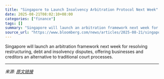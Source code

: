 ```yaml
---
title: "Singapore to Launch Insolvency Arbitration Protocol Next Week"
date: 2025-08-21T08:02:10+08:00
categories: ["finance"]
tags: []
summary: "Singapore will launch an arbitration framework next week for resolving restructuring, debt and insolvency disputes, offering businesses and creditors an alternative to traditional court processes."
source_url: "https://www.bloomberg.com/news/articles/2025-08-21/singapore-to-launch-insolvency-arbitration-protocol-next-week"
---
```


Singapore will launch an arbitration framework next week for resolving restructuring, debt and insolvency disputes, offering businesses and creditors an alternative to traditional court processes.

---

*来源: [原文链接](https://www.bloomberg.com/news/articles/2025-08-21/singapore-to-launch-insolvency-arbitration-protocol-next-week)*
